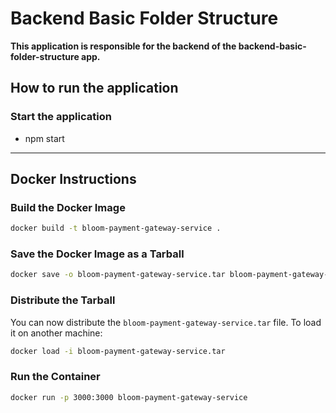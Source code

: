 # Backend Basic Folder Structure

**This application is responsible for the backend of the backend-basic-folder-structure app.**

## How to run the application

### Start the application

* npm start

---

## Docker Instructions

### Build the Docker Image

```sh
docker build -t bloom-payment-gateway-service .
```

### Save the Docker Image as a Tarball

```sh
docker save -o bloom-payment-gateway-service.tar bloom-payment-gateway-service
```

### Distribute the Tarball
You can now distribute the `bloom-payment-gateway-service.tar` file. To load it on another machine:

```sh
docker load -i bloom-payment-gateway-service.tar
```

### Run the Container

```sh
docker run -p 3000:3000 bloom-payment-gateway-service
```

